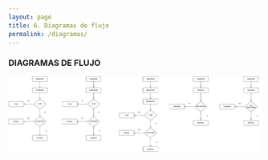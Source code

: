 ```yaml
---
layout: page
title: 6. Diagramas de flujo
permalink: /diagramas/
---
```


### DIAGRAMAS DE FLUJO

![Diagramas de flujo](diagramaflujo.png)





